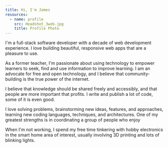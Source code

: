 ```yaml
---
title: Hi, I'm James
resources:
  - name: profile
    src: Headshot_3web.jpg
    title: Profile Photo
---
```


I'm a full-stack software developer with a decade of web development experience. I love building beautiful, responsive web apps that are a pleasure to use.

As a former teacher, I'm passionate about using technology to empower learners to seek, find and use information to improve learning. I am an advocate for free and open technology, and I believe that community-building is the true power of the internet.

I believe that knowledge should be shared freely and accessibly, and that people are more important that profits. I write and publish a lot of code, some of it is even good.

I love solving problems, brainstorming new ideas, features, and approaches, learning new coding languages, techniques, and architectures. One of my greatest strengths is in coordinating a group of people who enjoy 

When I'm not working, I spend my free time tinkering with hobby electronics in the smart home area of interest, usually involving 3D printing and lots of blinking lights.
